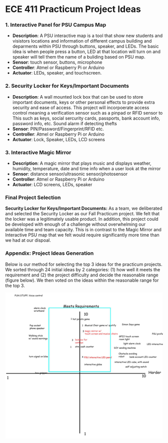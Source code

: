 # ECE 411 Practicum Project Ideas

### 1. Interactive Panel for PSU Campus Map
- **Description**: A PSU interactive map is a tool that show new students and visistors locations and information of different campus building and deparments within PSU through buttons, speaker, and LEDs. The basic idea is when people press a button, LED at that location will turn on and speaker will tell them the name of a buliding based on PSU map.
- **Sensor**: touch sensor, buttons, microphone
- **Controller**: Atmel or Raspberry Pi or Arduino
- **Actuator**: LEDs, speaker, and touchscreen.

### 2. Security Locker for Keys/Important Documents
- **Description**: A wall mounted lock box that can be used to store important documents, keys or other personal effects to provide extra security and ease of access. This project will incorpoerate access control meaning a verification sensor such as a pinpad or RFID sensor to This    such as keys, social sercurity cards, passports, bank account info, password info, etc. Sound alarm if detecting thefts
- **Sensor**: PIN/Password/Fingerprint/RFID etc.
- **Controller**: Atmel or Raspberry Pi or Arduino
- **Actuator**: Lock, Speaker, LEDs, LCD screens

### 3. Interactive Magic Mirror
- **Description**: A magic mirror that plays music and displays weather, humidity, temperature, date and time info when a user look at the mirror
- **Sensor**: distance sensor/ultrasonic sensor/photosensor
- **Controller**: Atmel or Raspberry Pi or Arduino
- **Actuator**: LCD screens, LEDs, speaker

### Final Project Selection
**Security Locker for Keys/Important Documents:** 
As a team, we deliberated and selected the Security Locker as our Fall Practicum project. We felt that the locker was a legitimately usable product. In addition, this project could be developed with enough of a challenge without overwhelming our available time and team capacity. This is in contrast to the Magic Mirror and Interactive PSU map that we felt would require significantly more time than we had at our dispoal.


### Appendix: Project Ideas Generation
Below is our method for selecting the top 3 ideas for the practicum projects. We sorted through 24 initial ideas by 2 categories: (1) how well it meets the requirement and (2) the project difficulty and decide the reasonable range (figure below). We then voted on the ideas within the reasonable range for the top 3.

![idea generation](idea_generation.jpg)
